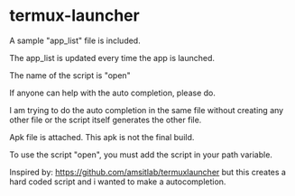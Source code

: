 # termux-launcher
A sample "app_list" file is included.

The app_list is updated every time the app is launched.

The name of the script is "open"

If anyone can help with the auto completion, please do.

I am trying to do the auto completion in the same file without creating any other file or the script itself generates the other file.

Apk file is attached. This apk is not the final build.

To use the script "open", you must add the script in your path variable.


Inspired by:
https://github.com/amsitlab/termuxlauncher
but this creates a hard coded script and i wanted to make a autocompletion.
